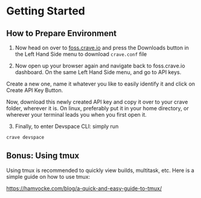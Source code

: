 
# Getting Started 
## How to Prepare Environment
1. Now head on over to [foss.crave.io](https://Foss.crave.io)
and press the Downloads button in the Left Hand Side menu to download `crave.conf` file

2. Now open up your browser again and navigate back to foss.crave.io
dashboard. On the same Left Hand Side menu, and go to API keys.

Create a new one, name it whatever you like to easily identify it and
click on Create API Key Button.

Now, download this newly created API key and copy it over to your crave
folder, wherever it is. On linux, preferably put it in your home
directory, or wherever your terminal leads you when you first open it.

3. Finally, to enter Devspace CLI: simply run

```
crave devspace
```


## Bonus: Using tmux

Using tmux is recommended to quickly view builds, multitask, etc. Here
is a simple guide on how to use tmux:

<https://hamvocke.com/blog/a-quick-and-easy-guide-to-tmux/>